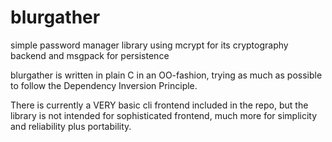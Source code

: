# blurgather
simple password manager library using mcrypt for its cryptography backend and msgpack for persistence

blurgather is written in plain C in an OO-fashion, trying as much as possible to follow the Dependency Inversion Principle.

There is currently a VERY basic cli frontend included in the repo, but the library is not intended for sophisticated frontend, much more for simplicity and reliability plus portability.
